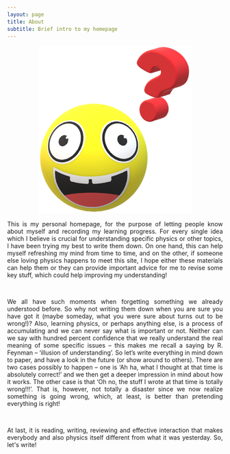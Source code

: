```yaml
---
layout: page
title: About
subtitle: Brief intro to my homepage
---
```


<div data-tilt data-tilt-max="35" data-tilt-scale="0.8">
<p align='center'>
<img src="/assets/img/curious.png"
   style="border:none;"
   alt="about"
   title="about" />
</p>
</div>

<script src="https://cdnjs.cloudflare.com/ajax/libs/vanilla-tilt/1.7.2/vanilla-tilt.min.js"></script>

<p style='text-align: justify;'>
This is my personal homepage, for the purpose of letting people know about myself and recording my learning progress.
For every single idea which I believe is crucial for understanding specific physics or other topics,
I have been trying my best to write them down. On one hand, this can help myself refreshing my mind from time to time,
and on the other, if someone else loving physics happens to meet this site,
I hope either these materials can help them or they can provide important advice for me to revise some key stuff, which could help improving my understanding!
</p>

<br />

<p style='text-align: justify;'>
We all have such moments when forgetting something we already understood before.
So why not writing them down when you are sure you have got it (maybe someday, what you were sure about turns out to be wrong!)?
Also, learning physics, or perhaps anything else, is a process of accumulating and we can never say what is important or not.
Neither can we say with hundred percent confidence that we really understand the real meaning of some specific issues – 
this makes me recall a saying by R. Feynman – ‘illusion of understanding’. So let’s write everything in mind down to paper,
and have a look in the future (or show around to others). There are two cases possibly to happen – 
one is ‘Ah ha, what I thought at that time is absolutely correct!’ and we then get a deeper impression in mind about how it works.
The other case is that ‘Oh no, the stuff I wrote at that time is totally wrong!!!’.
That is, however, not totally a disaster since we now realize something is going wrong, which, at least, is better than pretending everything is right!
</p>

<br />

<p style='text-align: justify;'>
At last, it is reading, writing, reviewing and effective interaction that makes everybody and also physics itself different from what it was yesterday. So, let's write!
</p>
